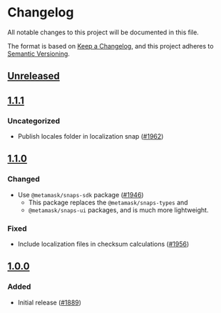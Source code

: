 # Changelog
All notable changes to this project will be documented in this file.

The format is based on [Keep a Changelog](https://keepachangelog.com/en/1.0.0/),
and this project adheres to [Semantic Versioning](https://semver.org/spec/v2.0.0.html).

## [Unreleased]

## [1.1.1]
### Uncategorized
- Publish locales folder in localization snap ([#1962](https://github.com/MetaMask/snaps-skunkworks.git/pull/1962))

## [1.1.0]
### Changed
- Use `@metamask/snaps-sdk` package ([#1946](https://github.com/MetaMask/snaps/pull/1946))
    - This package replaces the `@metamask/snaps-types` and
    - `@metamask/snaps-ui` packages, and is much more lightweight.

### Fixed
- Include localization files in checksum calculations ([#1956](https://github.com/MetaMask/snaps/pull/1956))

## [1.0.0]
### Added
- Initial release ([#1889](https://github.com/MetaMask/snaps/pull/1889))

[Unreleased]: https://github.com/MetaMask/snaps-skunkworks.git/compare/@metamask/localization-example-snap@1.1.1...HEAD
[1.1.1]: https://github.com/MetaMask/snaps-skunkworks.git/compare/@metamask/localization-example-snap@1.1.0...@metamask/localization-example-snap@1.1.1
[1.1.0]: https://github.com/MetaMask/snaps-skunkworks.git/compare/@metamask/localization-example-snap@1.0.0...@metamask/localization-example-snap@1.1.0
[1.0.0]: https://github.com/MetaMask/snaps-skunkworks.git/releases/tag/@metamask/localization-example-snap@1.0.0

